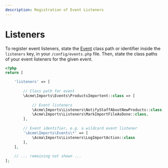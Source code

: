 ```yaml
---
description: Registration of Event Listeners
---
```


# Listeners

To register event listeners, state the [Event](https://laravel.com/docs/11.x/events#defining-events) class path or identifier inside the `listeners` key, in your `/config/events.php` file.
Then, state the class paths of your event listeners for the given event.

```php
<?php
return [

    'listeners' => [
    
        // Class path for event
        \Acme\Imports\Events\ProductsImportent::class => [
        
            // Event listeners
            \Acme\Imports\Listeners\NotifyStaffAboutNewProducts::class,
            \Acme\Imports\Listeners\MarkImportFileAsDone::class,
        ],
    
        // Event identifier, e.g. a wildcard event listener
        '\Acme\Imports\Events\*' => [
            \Acma\Imports\Listeners\LogImportAction::class
        ],
    ],
    
    // ... remaining not shown ...
];
```
